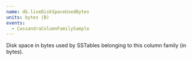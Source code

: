 ```yaml
---
name: db.liveDiskSpaceUsedBytes
units: bytes (B)
events:
  - CassandraColumnFamilySample
---
```


Disk space in bytes used by SSTables belonging to this column family (in bytes).